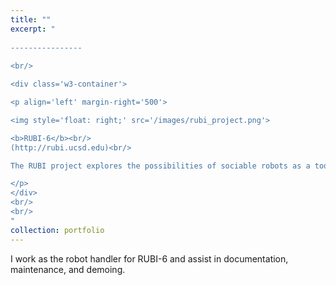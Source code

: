 ```yaml
---
title: ""
excerpt: "  
  
----------------
  
<br/>

<div class='w3-container'>

<p align='left' margin-right='500'>

<img style='float: right;' src='/images/rubi_project.png'>

<b>RUBI-6</b><br/>
(http://rubi.ucsd.edu)<br/>

The RUBI project explores the possibilities of sociable robots as a tool for education and enrichment for toddlers in early childhood education environments.

</p>
</div>
<br/>
<br/>
"
collection: portfolio
---
```


I work as the robot handler for RUBI-6 and assist in documentation, maintenance, and demoing.
